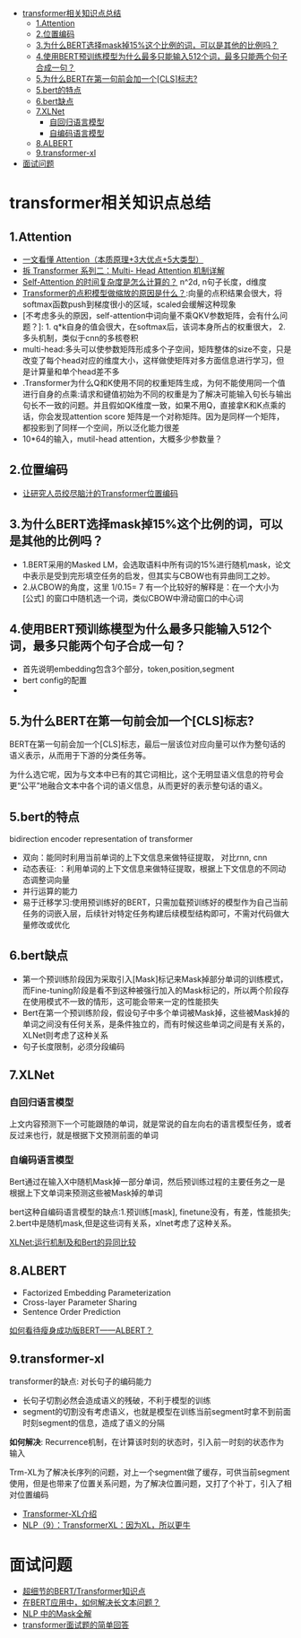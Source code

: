- [transformer相关知识点总结](#transformer相关知识点总结)
  - [1.Attention](#1attention)
  - [2.位置编码](#2位置编码)
  - [3.为什么BERT选择mask掉15%这个比例的词，可以是其他的比例吗？](#3为什么bert选择mask掉15这个比例的词可以是其他的比例吗)
  - [4.使用BERT预训练模型为什么最多只能输入512个词，最多只能两个句子合成一句？](#4使用bert预训练模型为什么最多只能输入512个词最多只能两个句子合成一句)
  - [5.为什么BERT在第一句前会加一个[CLS]标志?](#5为什么bert在第一句前会加一个cls标志)
  - [5.bert的特点](#5bert的特点)
  - [6.bert缺点](#6bert缺点)
  - [7.XLNet](#7xlnet)
    - [自回归语言模型](#自回归语言模型)
    - [自编码语言模型](#自编码语言模型)
  - [8.ALBERT](#8albert)
  - [9.transformer-xl](#9transformer-xl)
- [面试问题](#面试问题)

# transformer相关知识点总结

## 1.Attention 
- [一文看懂 Attention（本质原理+3大优点+5大类型）](https://zhuanlan.zhihu.com/p/91839581)
- [拆 Transformer 系列二：Multi- Head Attention 机制详解](https://zhuanlan.zhihu.com/p/109983672)
- [Self-Attention 的时间复杂度是怎么计算的？](https://zhuanlan.zhihu.com/p/132554155) n^2d, n句子长度，d维度
- [Transformer的点积模型做缩放的原因是什么？](https://www.zhihu.com/question/339723385):向量的点积结果会很大，将softmax函数push到梯度很小的区域，scaled会缓解这种现象
- [不考虑多头的原因，self-attention中词向量不乘QKV参数矩阵，会有什么问题？]: 1. q*k自身的值会很大，在softmax后，该词本身所占的权重很大， 2. 多头机制，类似于cnn的多核卷积
- multi-head:多头可以使参数矩阵形成多个子空间，矩阵整体的size不变，只是改变了每个head对应的维度大小，这样做使矩阵对多方面信息进行学习，但是计算量和单个head差不多
- .Transformer为什么Q和K使用不同的权重矩阵生成，为何不能使用同一个值进行自身的点乘:请求和键值初始为不同的权重是为了解决可能输入句长与输出句长不一致的问题。并且假如QK维度一致，如果不用Q，直接拿K和K点乘的话，你会发现attention score 矩阵是一个对称矩阵。因为是同样一个矩阵，都投影到了同样一个空间，所以泛化能力很差
- 10*64的输入，mutil-head attention，大概多少参数量？

## 2.位置编码

- [让研究人员绞尽脑汁的Transformer位置编码](https://zhuanlan.zhihu.com/p/352898810)

## 3.为什么BERT选择mask掉15%这个比例的词，可以是其他的比例吗？

- 1.BERT采用的Masked LM，会选取语料中所有词的15%进行随机mask，论文中表示是受到完形填空任务的启发，但其实与CBOW也有异曲同工之妙。
- 2.从CBOW的角度，这里 1/0.15= 7 有一个比较好的解释是：在一个大小为 [公式] 的窗口中随机选一个词，类似CBOW中滑动窗口的中心词


## 4.使用BERT预训练模型为什么最多只能输入512个词，最多只能两个句子合成一句？
- 首先说明embedding包含3个部分，token,position,segment
- bert config的配置 
- 

## 5.为什么BERT在第一句前会加一个[CLS]标志?

BERT在第一句前会加一个[CLS]标志，最后一层该位对应向量可以作为整句话的语义表示，从而用于下游的分类任务等。

为什么选它呢，因为与文本中已有的其它词相比，这个无明显语义信息的符号会更“公平”地融合文本中各个词的语义信息，从而更好的表示整句话的语义。

## 5.bert的特点

bidirection encoder representation of transformer

- 双向：能同时利用当前单词的上下文信息来做特征提取， 对比rnn, cnn
- 动态表征: ：利用单词的上下文信息来做特征提取，根据上下文信息的不同动态调整词向量
- 并行运算的能力
- 易于迁移学习:使用预训练好的BERT，只需加载预训练好的模型作为自己当前任务的词嵌入层，后续针对特定任务构建后续模型结构即可，不需对代码做大量修改或优化


## 6.bert缺点
- 第一个预训练阶段因为采取引入[Mask]标记来Mask掉部分单词的训练模式，而Fine-tuning阶段是看不到这种被强行加入的Mask标记的，所以两个阶段存在使用模式不一致的情形，这可能会带来一定的性能损失
- Bert在第一个预训练阶段，假设句子中多个单词被Mask掉，这些被Mask掉的单词之间没有任何关系，是条件独立的，而有时候这些单词之间是有关系的，XLNet则考虑了这种关系
- 句子长度限制，必须分段编码


## 7.XLNet
### 自回归语言模型
上文内容预测下一个可能跟随的单词，就是常说的自左向右的语言模型任务，或者反过来也行，就是根据下文预测前面的单词


### 自编码语言模型
Bert通过在输入X中随机Mask掉一部分单词，然后预训练过程的主要任务之一是根据上下文单词来预测这些被Mask掉的单词

bert这种自编码语言模型的缺点:1.预训练[mask], finetune没有，有差，性能损失; 2.bert中是随机mask,但是这些词有关系，xlnet考虑了这种关系。

[XLNet:运行机制及和Bert的异同比较](https://zhuanlan.zhihu.com/p/70257427)

## 8.ALBERT
- Factorized Embedding Parameterization
- Cross-layer Parameter Sharing
- Sentence Order Prediction

[如何看待瘦身成功版BERT——ALBERT？](https://www.zhihu.com/question/347898375/answer/863537122)


## 9.transformer-xl
transformer的缺点: 对长句子的编码能力
- 长句子切割必然会造成语义的残破，不利于模型的训练
- segment的切割没有考虑语义，也就是模型在训练当前segment时拿不到前面时刻segment的信息，造成了语义的分隔

**如何解决**: Recurrence机制，在计算该时刻的状态时，引入前一时刻的状态作为输入

Trm-XL为了解决长序列的问题，对上一个segment做了缓存，可供当前segment使用，但是也带来了位置关系问题，为了解决位置问题，又打了个补丁，引入了相对位置编码

- [Transformer-XL介绍](https://zhuanlan.zhihu.com/p/84159401)
- [NLP（9）：TransformerXL：因为XL，所以更牛](https://zhuanlan.zhihu.com/p/78351660)





# 面试问题
- [超细节的BERT/Transformer知识点](https://zhuanlan.zhihu.com/p/132554155)
- [在BERT应用中，如何解决长文本问题？](https://www.zhihu.com/question/327450789)
- [NLP 中的Mask全解](https://zhuanlan.zhihu.com/p/139595546)
- [transformer面试题的简单回答](https://zhuanlan.zhihu.com/p/363466672)
